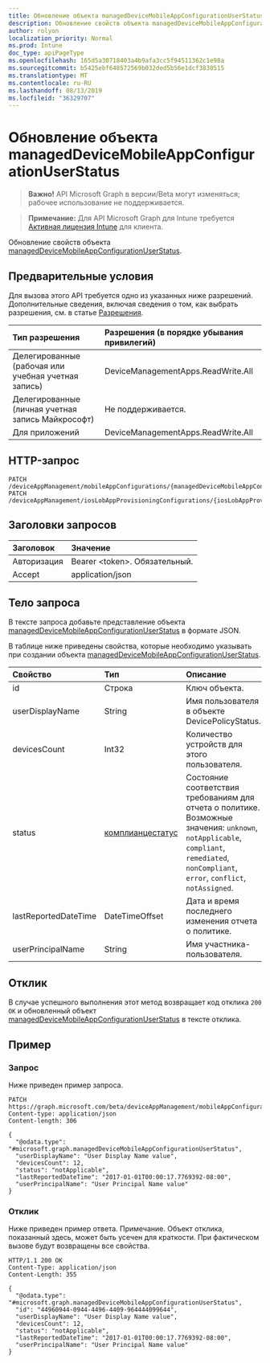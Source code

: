 ```yaml
---
title: Обновление объекта managedDeviceMobileAppConfigurationUserStatus
description: Обновление свойств объекта managedDeviceMobileAppConfigurationUserStatus.
author: rolyon
localization_priority: Normal
ms.prod: Intune
doc_type: apiPageType
ms.openlocfilehash: 165d5a30718403a4b9afa3cc5f94511362c1e98a
ms.sourcegitcommit: b5425ebf648572569b032ded5b56e1dcf3830515
ms.translationtype: MT
ms.contentlocale: ru-RU
ms.lasthandoff: 08/13/2019
ms.locfileid: "36329707"
---
```

# <a name="update-manageddevicemobileappconfigurationuserstatus"></a>Обновление объекта managedDeviceMobileAppConfigurationUserStatus

> **Важно!** API Microsoft Graph в версии/Beta могут изменяться; рабочее использование не поддерживается.

> **Примечание:** Для API Microsoft Graph для Intune требуется [Активная лицензия Intune](https://go.microsoft.com/fwlink/?linkid=839381) для клиента.

Обновление свойств объекта [managedDeviceMobileAppConfigurationUserStatus](../resources/intune-apps-manageddevicemobileappconfigurationuserstatus.md).

## <a name="prerequisites"></a>Предварительные условия
Для вызова этого API требуется одно из указанных ниже разрешений. Дополнительные сведения, включая сведения о том, как выбрать разрешения, см. в статье [Разрешения](/graph/permissions-reference).

|Тип разрешения|Разрешения (в порядке убывания привилегий)|
|:---|:---|
|Делегированные (рабочая или учебная учетная запись)|DeviceManagementApps.ReadWrite.All|
|Делегированные (личная учетная запись Майкрософт)|Не поддерживается.|
|Для приложений|DeviceManagementApps.ReadWrite.All|

## <a name="http-request"></a>HTTP-запрос
<!-- {
  "blockType": "ignored"
}
-->
``` http
PATCH /deviceAppManagement/mobileAppConfigurations/{managedDeviceMobileAppConfigurationId}/userStatuses/{managedDeviceMobileAppConfigurationUserStatusId}
PATCH /deviceAppManagement/iosLobAppProvisioningConfigurations/{iosLobAppProvisioningConfigurationId}/userStatuses/{managedDeviceMobileAppConfigurationUserStatusId}
```

## <a name="request-headers"></a>Заголовки запросов
|Заголовок|Значение|
|:---|:---|
|Авторизация|Bearer &lt;token&gt;. Обязательный.|
|Accept|application/json|

## <a name="request-body"></a>Тело запроса
В тексте запроса добавьте представление объекта [managedDeviceMobileAppConfigurationUserStatus](../resources/intune-apps-manageddevicemobileappconfigurationuserstatus.md) в формате JSON.

В таблице ниже приведены свойства, которые необходимо указывать при создании объекта [managedDeviceMobileAppConfigurationUserStatus](../resources/intune-apps-manageddevicemobileappconfigurationuserstatus.md).

|Свойство|Тип|Описание|
|:---|:---|:---|
|id|Строка|Ключ объекта.|
|userDisplayName|String|Имя пользователя в объекте DevicePolicyStatus.|
|devicesCount|Int32|Количество устройств для этого пользователя.|
|status|[комплианцестатус](../resources/intune-shared-compliancestatus.md)|Состояние соответствия требованиям для отчета о политике. Возможные значения: `unknown`, `notApplicable`, `compliant`, `remediated`, `nonCompliant`, `error`, `conflict`, `notAssigned`.|
|lastReportedDateTime|DateTimeOffset|Дата и время последнего изменения отчета о политике.|
|userPrincipalName|String|Имя участника-пользователя.|



## <a name="response"></a>Отклик
В случае успешного выполнения этот метод возвращает код отклика `200 OK` и обновленный объект [managedDeviceMobileAppConfigurationUserStatus](../resources/intune-apps-manageddevicemobileappconfigurationuserstatus.md) в тексте отклика.

## <a name="example"></a>Пример

### <a name="request"></a>Запрос
Ниже приведен пример запроса.
``` http
PATCH https://graph.microsoft.com/beta/deviceAppManagement/mobileAppConfigurations/{managedDeviceMobileAppConfigurationId}/userStatuses/{managedDeviceMobileAppConfigurationUserStatusId}
Content-type: application/json
Content-length: 306

{
  "@odata.type": "#microsoft.graph.managedDeviceMobileAppConfigurationUserStatus",
  "userDisplayName": "User Display Name value",
  "devicesCount": 12,
  "status": "notApplicable",
  "lastReportedDateTime": "2017-01-01T00:00:17.7769392-08:00",
  "userPrincipalName": "User Principal Name value"
}
```

### <a name="response"></a>Отклик
Ниже приведен пример ответа. Примечание. Объект отклика, показанный здесь, может быть усечен для краткости. При фактическом вызове будут возвращены все свойства.
``` http
HTTP/1.1 200 OK
Content-Type: application/json
Content-Length: 355

{
  "@odata.type": "#microsoft.graph.managedDeviceMobileAppConfigurationUserStatus",
  "id": "44960944-0944-4496-4409-964444099644",
  "userDisplayName": "User Display Name value",
  "devicesCount": 12,
  "status": "notApplicable",
  "lastReportedDateTime": "2017-01-01T00:00:17.7769392-08:00",
  "userPrincipalName": "User Principal Name value"
}
```






